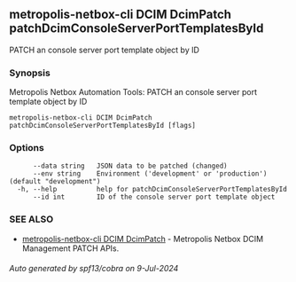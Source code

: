 ## metropolis-netbox-cli DCIM DcimPatch patchDcimConsoleServerPortTemplatesById

PATCH an console server port template object by ID

### Synopsis


Metropolis Netbox Automation Tools:
  PATCH an console server port template object by ID

```
metropolis-netbox-cli DCIM DcimPatch patchDcimConsoleServerPortTemplatesById [flags]
```

### Options

```
      --data string   JSON data to be patched (changed)
      --env string    Environment ('development' or 'production') (default "development")
  -h, --help          help for patchDcimConsoleServerPortTemplatesById
      --id int        ID of the console server port template object
```

### SEE ALSO

* [metropolis-netbox-cli DCIM DcimPatch]()	 - Metropolis Netbox DCIM Management PATCH APIs.

###### Auto generated by spf13/cobra on 9-Jul-2024
